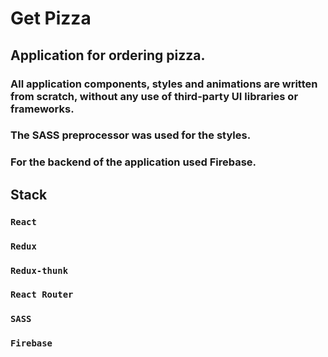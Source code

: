 # Get Pizza

## Application for ordering pizza.

### All application components, styles and animations are written from scratch, without any use of third-party UI libraries or frameworks.

### The SASS preprocessor was used for the styles.

### For the backend of the application used Firebase.

## Stack

### `React`
### `Redux`
### `Redux-thunk`
### `React Router`
### `SASS`
### `Firebase`